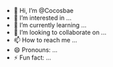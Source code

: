 - 👋 Hi, I’m @Cocosbae
- 👀 I’m interested in ...
- 🌱 I’m currently learning ...
- 💞️ I’m looking to collaborate on ...
- 📫 How to reach me ...
- 😄 Pronouns: ...
- ⚡ Fun fact: ...

<!---
Cocosbae/Cocosbae is a ✨ special ✨ repository because its `README.md` (this file) appears on your GitHub profile.
You can click the Preview link to take a look at your changes.
--->
